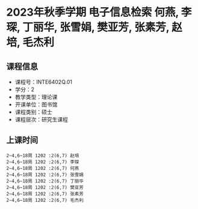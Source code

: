 # 2023年秋季学期 电子信息检索 何燕, 李琛, 丁丽华, 张雪娟, 樊亚芳, 张素芳, 赵培, 毛杰利






## 课程信息

- 课程号：INTE6402Q.01
- 学分：2
- 教学类型：理论课
- 开课单位：图书馆
- 课程类别：硕士
- 课程层次：研究生课程

## 上课时间

```
2~4,6~18周 1202 :2(6,7) 赵培
2~4,6~18周 1202 :2(6,7) 李琛
2~4,6~18周 1202 :2(6,7) 何燕
2~4,6~18周 1202 :2(6,7) 张雪娟
2~4,6~18周 1202 :2(6,7) 丁丽华
2~4,6~18周 1202 :2(6,7) 樊亚芳
2~4,6~18周 1202 :2(6,7) 张素芳
2~4,6~18周 1202 :2(6,7) 毛杰利
```

